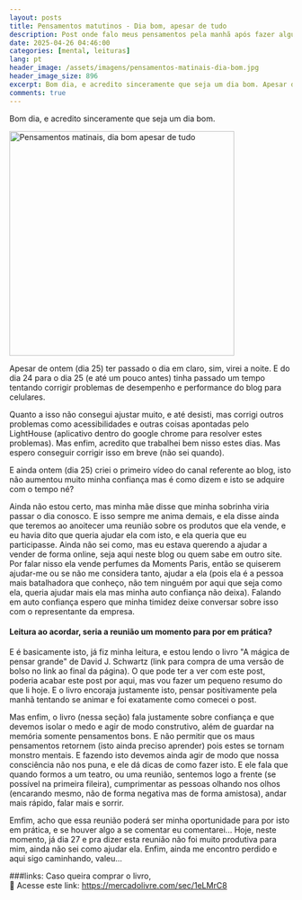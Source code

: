 ```yaml
---
layout: posts
title: Pensamentos matutinos - Dia bom, apesar de tudo
description: Post onde falo meus pensamentos pela manhã após fazer algumas tarefas.
date: 2025-04-26 04:46:00
categories: [mental, leituras]
lang: pt
header_image: /assets/imagens/pensamentos-matinais-dia-bom.jpg
header_image_size: 896
excerpt: Bom dia, e acredito sinceramente que seja um dia bom. Apesar de ontem (dia 25) ter passado o dia ...
comments: true
---
```


Bom dia, e acredito sinceramente que seja um dia bom.

<img alt="Pensamentos matinais, dia bom apesar de tudo" src="{{ '/assets/imagens/pensamentos-matinais-dia-bom.jpg' | relative_url }}" width="400" height="400">

Apesar de ontem (dia 25) ter passado o dia em claro, sim, virei a noite. E do dia 24 para o dia 25 (e até um pouco antes) tinha passado um tempo tentando corrigir problemas de desempenho e performance do blog para celulares.

Quanto a isso não consegui ajustar muito, e até desisti, mas corrigi outros problemas como acessibilidades e outras coisas apontadas pelo LightHouse (aplicativo dentro do google chrome para resolver estes problemas). Mas enfim, acredito que trabalhei bem nisso estes dias. Mas espero conseguir corrigir isso em breve (não sei quando).

E ainda ontem (dia 25) criei o primeiro vídeo do canal referente ao blog, isto não aumentou muito minha confiança mas é como dizem e isto se adquire com o tempo né?

Ainda não estou certo, mas minha mãe disse que minha sobrinha viria passar o dia conosco. E isso sempre me anima demais, e ela disse ainda que teremos ao anoitecer uma reunião sobre os produtos que ela vende, e eu havia dito que queria ajudar ela com isto, e ela queria que eu participasse. Ainda não sei como, mas eu estava querendo a ajudar a vender de forma online, seja aqui neste blog ou quem sabe em outro site. Por falar nisso ela vende perfumes da Moments Paris, então se quiserem ajudar-me ou se não me considera tanto, ajudar a ela (pois ela é a pessoa mais batalhadora que conheço, não tem ninguém por aqui que seja como ela, queria ajudar mais ela mas minha auto confiança não deixa). Falando em auto confiança espero que minha timidez deixe conversar sobre isso com o representante da empresa.

#### Leitura ao acordar, seria a reunião um momento para por em prática?

E é basicamente isto, já fiz minha leitura, e estou lendo o livro "A mágica de pensar grande" de David J. Schwartz (link para compra de uma versão de bolso no link ao final da página). O que pode ter a ver com este post, poderia acabar este post por aqui, mas vou fazer um pequeno resumo do que li hoje. E o livro encoraja justamente isto, pensar positivamente pela manhã tentando se animar e foi exatamente como comecei o post.

Mas enfim, o livro (nessa seção) fala justamente sobre confiança e que devemos isolar o medo e agir de modo construtivo, além de guardar na memória somente pensamentos bons. E não permitir que os maus pensamentos retornem (isto ainda preciso aprender) pois estes se tornam monstro mentais. E fazendo isto devemos ainda agir de modo que nossa consciência não nos puna, e ele dá dicas de como fazer isto. E ele fala que quando formos a um teatro, ou uma reunião, sentemos logo a frente (se possível na primeira fileira), cumprimentar as pessoas olhando nos olhos (encarando mesmo, não de forma negativa mas de forma amistosa), andar mais rápido, falar mais e sorrir.

Emfim, acho que essa reunião poderá ser minha oportunidade para por isto em prática, e se houver algo a se comentar eu comentarei... Hoje, neste momento, já dia 27 e pra dizer esta reunião não foi muito produtiva para mim, ainda não sei como ajudar ela. Enfim, ainda me encontro perdido e aqui sigo caminhando, valeu... 


###links:
Caso queira comprar o livro,  
🔗 Acesse este link:
https://mercadolivre.com/sec/1eLMrC8

